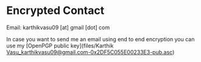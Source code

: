# Encrypted Contact

Email: karthikvasu09 [at] gmail [dot] com

In case you want to send me an email using end to end encryption you can use my [OpenPGP public key](files/Karthik Vasu_karthikvasu09@gmail.com-0x2DF5C055E00233E3-pub.asc)